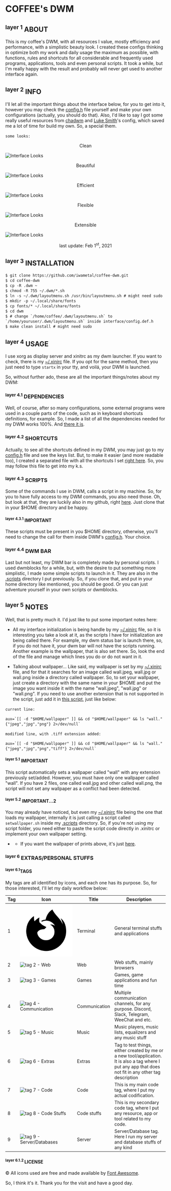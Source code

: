 # COFFEE's DWM

## <sup>layer 1</sup> ABOUT
This is my coffee's DWM, with all resources I value, mostly efficiency and performance,  with a simplistic beauty look. I created these configs thinking in optimize both my work and daily usage the maximum as possible, with functions, rules and shortcuts for all considerable and frequently used programs, applications, tools and even personal scripts. It took a while, but I'm really happy with the result and probably will never get used to another interface again.

## <sup>layer 2</sup> INFO
I'll let all the important things about the interface below, for you to get into it, however you may check the [config.h](https://github.com/iwametal/dwm/blob/master/config.h) file yourself and make your own configurations (actually, you should do that). Also, I'd like to say I got some really useful resources from [chadwm](https://github.com/siduck76/chadwm) and [Luke Smith](https://github.com/LukeSmithxyz/dwm)'s config, which saved me a lot of time for build my own. So, a special them.


`some looks:`
<p align="center">Clean<p/>

![Interface Looks](https://raw.githubusercontent.com/iwametal/coffee-dwm/master/resources/img/looks/interface_look_clean.png "Interface Looks")

<p align="center">Beautiful<p/>

![Interface Looks](https://raw.githubusercontent.com/iwametal/coffee-dwm/master/resources/img/looks/interface_look_lainfetch.png "Interface Looks")

<p align="center">Efficient<p/>

![Interface Looks](https://raw.githubusercontent.com/iwametal/coffee-dwm/master/resources/img/looks/interface_look_apps.png "Interface Looks")

<p align="center">Flexible<p/>

![Interface Looks](https://raw.githubusercontent.com/iwametal/coffee-dwm/master/resources/img/looks/interface_look_apps0.png "Interface Looks")

<p align="center">Extensible<p/>

![Interface Looks](https://raw.githubusercontent.com/iwametal/coffee-dwm/master/resources/img/looks/interface_look_apps1.png "Interface Looks")

<p align="center">last update: Feb 1<sup>st</sup>, 2021</p>

## <sup>layer 3</sup> INSTALLATION

```
$ git clone https://github.com/iwametal/coffee-dwm.git
$ cd coffee-dwm
$ cp -R .dwm ~
$ chmod -R 755 ~/.dwm/*.sh
$ ln -s ~/.dwm/layoutmenu.sh /usr/bin/layoutmenu.sh # might need sudo
$ mkdir -p ~/.local/share/fonts
$ cp fonts/* ~/.local/share/fonts
$ cd dwm
$ # change `/home/coffee/.dwm/layoutmenu.sh` to `/home/youruser/.dwm/layoutmenu.sh` inside interface/config.def.h
$ make clean install # might need sudo
```

## <sup>layer 4</sup> USAGE
I use xorg as display server and xinitrc as my dwm launcher. If you want to check, there is my [~/.xinirc](https://github.com/iwametal/linux-config/blob/master/.xinitrc) file. If you opt for the same method, then you just need to type `startx` in your tty, and voilá, your DWM is launched.

So, without further ado, these are all the important things/notes about my DWM:
### <sup>layer 4.1</sup> DEPENDENCIES
Well, of course, after so many configurations, some external programs were used in a couple parts of the code, such as in keyboard shortcuts definitions, for example. So, I made a list of all the dependencies needed for my DWM works 100%. And [there it is](https://github.com/iwametal/dwm/blob/master/dependencies.md).

### <sup>layer 4.2</sup> SHORTCUTS
Actually, to see all the shortcuts defined in my DWM, you may just go to my [config.h](https://github.com/iwametal/dwm/blob/master/config.h) file and see the keys list. But, to make it easier (and more readable too), I created a separated file with all the shortcuts I set [right here](https://github.com/iwametal/dwm/blob/master/keyboard_shortcuts.md). So, you may follow this file to get into my k.s.

### <sup>layer 4.3</sup> SCRIPTS
Some of the commands I use in DWM, calls a script in my machine. So, for you to have fully access to my DWM commands, you also need those. Oh, but look at that, they are luckily also in my github, right [here](https://github.com/iwametal/.scripts). Just clone that in your $HOME directory and be happy.
#### <sup>layer 4.3.1</sup> IMPORTANT
These scripts must be present in you $HOME directory, otherwise, you'll need to change the call for them inside DWM's [config.h](https://github.com/iwametal/dwm/blob/master/config.h). Your choice.

### <sup>layer 4.4</sup> DWM BAR
Last but not least, my DWM bar is completely made by personal scripts. I used dwmblocks for a while, but, with the desire to put something more simplistic, I made some simple scripts to launch in it. They are also in the [.scripts](https://github.com/iwametal/.scripts) directory I put previously. So, if you clone that, and put in your home directory like mentioned, you should be good. Or you can just adventure yourself in your own scripts or dwmblocks.

## <sup>layer 5</sup> NOTES
Well, that is pretty much it. I'd just like to put some important notes here:
* All my interface initialization is being handle by my [~/.xinirc](https://github.com/iwametal/linux-config/blob/master/.xinitrc) file, so it is interesting you take a look at it, as the scripts I have for initialization are being called there. For example, my dwm status bar is launch there, so, if you do not have it, your dwm bar will not have the scripts running. Another example is the wallpaper, that is also set there. So, look the end of the file and manage which lines you do or do not want in it.

* Talking about wallpaper... Like said, my wallpaper is set by my [~/.xinirc](https://github.com/iwametal/linux-config/blob/master/.xinitrc) file, and for that it searches for an image called wall.jpeg, wall.jpg or wall.png inside a directory called wallpaper. So, to set your wallpaper, just create a directory with the same name in your $HOME and put the image you want inside it with the name "wall.jpeg", "wall.jpg" or "wall.png". If you need to use another extension that is not supported in the script, just add it in [this script](https://github.com/iwametal/.scripts/blob/master/dwm/setwallpaper.sh), just like below:

`current line:`
```
aux=`[[ -d "$HOME/wallpaper" ]] && cd "$HOME/wallpaper" && ls "wall."{"jpeg","jpg","png"} 2>/dev/null`
```

`modified line, with .tiff extension added:`
```
aux=`[[ -d "$HOME/wallpaper" ]] && cd "$HOME/wallpaper" && ls "wall."{"jpeg","jpg","png","tiff"} 2>/dev/null`
```
#### <sup>layer 5.1</sup> IMPORTANT
This script automatically sets a wallpaper called "wall" with any extension previously set/added. However, you must have only one wallpaper called "wall". If you have 2 files, one called wall.jpg and other called wall.png, the script will not set any wallpaper as a conflict had been detected.

#### <sup>layer 5.2</sup> IMPORTANT...2
You may already have noticed, but even my [~/.xinirc](https://github.com/iwametal/linux-config/blob/master/.xinitrc) file being the one that loads my wallpaper, internally it is just calling a script called `setwallpaper.sh` inside my [.scripts](https://github.com/iwametal/.scripts) directory. So, if you're not using my script folder, you need either to paste the script code directly in .xinitrc or implement your own wallpaper setting.

* * If you want the wallpaper of prints above, it's just [here](https://github.com/iwametal/linux-config/tree/master/wallpaper).

### <sup>layer 6</sup> EXTRAS/PERSONAL STUFFS

#### <sup>layer 6.1</sup>TAGS
My tags are all identified by icons, and each one has its purpose. So, for those interested, I'll let my daily workflow below:

| Tag | Icon                                                                                                                    | Title         | Description                                                                                                                                             |
|-----|-------------------------------------------------------------------------------------------------------------------------|---------------|---------------------------------------------------------------------------------------------------------------------------------------------------------|
| 1   | ![tag 1 - terminal](https://raw.githubusercontent.com/iwametal/coffee-dwm/master/resources/img/icons/tag1.svg)             | Terminal      | General terminal stuffs and applications                                                                                                                |
| 2   | ![tag 2 - Web](https://raw.githubusercontent.com/iwametal/coffee-dwm/master/resources/img/icons/tag2.svg)                  | Web           | Web stuffs, mainly browsers                                                                                                                             |
| 3   | ![tag 3 - Games](https://raw.githubusercontent.com/iwametal/coffee-dwm/master/resources/img/icons/tag3.svg)                | Games         | Games, game applications and fun time                                                                                                                   |
| 4   | ![tag 4 - Communication](https://raw.githubusercontent.com/iwametal/coffee-dwm/master/resources/img/icons/tag4.svg)        | Communication | Multiple communication channels, for any purpose. Discord, Slack, Telegram, WeeChat and etc.                                                            |
| 5   | ![tag 5 - Music](https://raw.githubusercontent.com/iwametal/coffee-dwm/master/resources/img/icons/tag5.svg)                | Music         | Music players, music lists, equalizers and any music stuff                                                                                              |
| 6   | ![tag 6 - Extras](https://raw.githubusercontent.com/iwametal/coffee-dwm/master/resources/img/icons/tag6.svg)               | Extras        | Tag to test things, either created by me or a new tool/application. It is also a tag where I put any app that does not fit in any other tag description |
| 7   | ![tag 7 - Code](https://raw.githubusercontent.com/iwametal/coffee-dwm/master/resources/img/icons/tag7.svg)                 | Code          | This is my main code tag, where I put my actual codification.                                                                                           |
| 8   | ![tag 8 - Code Stuffs](https://raw.githubusercontent.com/iwametal/coffee-dwm/master/resources/img/icons/tag8.svg)          | Code stuffs   | This is my secondary code tag, where I put any resource, app or tool related to my code.                                                                |
| 9   | ![tag 9 - Server/Databases](https://raw.githubusercontent.com/iwametal/coffee-dwm/master/resources/img/icons/tag9.svg)     | Server        | Server/Database tag. Here I run my server and database stuffs of any kind                                                                               |

#### <sup>layer 6.1.2 </sup>LICENSE
© All icons used are free and made available by [Font Awesome](https://fontawesome.com/license).

So, I think it's it. Thank you for the visit and have a good day.
